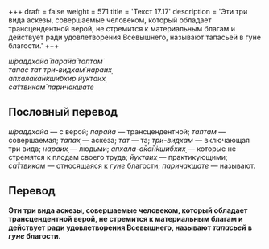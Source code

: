 +++
draft = false
weight = 571
title = 'Текст 17.17'
description = 'Эти три вида аскезы, совершаемые человеком, который обладает трансцендентной верой, не стремится к материальным благам и действует ради удовлетворения Всевышнего, называют тапасьей в гуне благости.'
+++

_ш́раддхайа̄ парайа̄ таптам̇  
тапас тат три-видхам̇ нараих̣  
апхала̄ка̄н̇кшибхир йуктаих̣  
са̄ттвикам̇ паричакшате_

## Пословный перевод

_ш́раддхайа̄_ — с верой; _парайа̄_ — трансцендентной; _таптам_ — совершаемая; _тапах̣_ — аскеза; _тат_ — та; _три_\-_видхам_ — включающая три вида; _нараих̣_ — людьми; _апхала_\-_а̄ка̄н̇кшибхих̣_ — которые не стремятся к плодам своего труда; _йуктаих̣_ — практикующими; _са̄ттвикам_ — относящаяся к _гуне_ благости; _паричакшате_ — называют.

## Перевод

**Эти три вида аскезы, совершаемые человеком, который обладает трансцендентной верой, не стремится к материальным благам и действует ради удовлетворения Всевышнего, называют _тапасьей_ в _гуне_ благости.**
